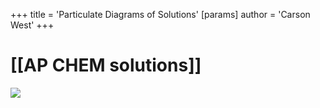 +++
 title = 'Particulate Diagrams of Solutions'
[params]
	author = 'Carson West'
+++
# [[AP CHEM solutions]]
![](https://encrypted-tbn0.gstatic.com/images?q=tbn:ANd9GcRdWtW33eiWiTjJjHgrwhvBjWG05Cq9VlHsCA&s)
